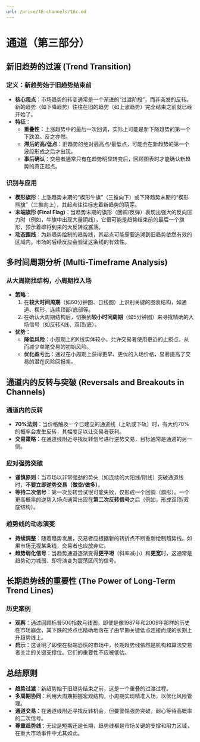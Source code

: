 ```yaml
---
url: /price/16-channels/16c.md
---
```

# 通道（第三部分）

## 新旧趋势的过渡 (Trend Transition)

### 定义：新趋势始于旧趋势结束前

* **核心观点**：市场趋势的转变通常是一个渐进的“过渡阶段”，而非突发的反转。新的趋势（如下降趋势）往往在旧的趋势（如上涨趋势）完全结束之前就已经开始了。
* **特征**：
  * **重叠性**：上涨趋势中的最后一次回调，实际上可能是新下降趋势的第一个下跌浪。反之亦然。
  * **滞后的高/低点**：旧趋势的绝对最高点/最低点，可能会在新趋势的第一个波段形成之后才出现。
  * **事后确认**：交易者通常只有在趋势明显转变后，回顾图表时才能确认新趋势的真正起点。

### 识别与应用

* **楔形旗形**：上涨趋势末期的“楔形牛旗”（三推向下）或下降趋势末期的“楔形熊旗”（三推向上），其起点往往标志着新趋势的萌芽。
* **末端旗形 (Final Flag)**：当趋势末期的旗形（回调/反弹）表现出强大的反向压力时（例如，牛旗中出现大量阴线），它很可能是趋势结束前的最后一个旗形，预示着即将到来的大反转或震荡。
* **动态画线**：为新趋势绘制的趋势线，其起点可能需要追溯到旧趋势依然有效的区域内。市场的后续反应会验证这条线的有效性。

## 多时间周期分析 (Multi-Timeframe Analysis)

### 从大周期找结构，小周期找入场

* **策略**：
  1. 在**较大时间周期**（如60分钟图、日线图）上识别关键的图表结构，如通道、楔形、连续顶部/底部等。
  2. 在确认大周期结构后，切换到**较小时间周期**（如5分钟图）来寻找精确的入场信号（如反转K线、双顶/底）。
* **优势**：
  * **降低风险**：小周期上的K线实体较小，允许交易者使用更近的止损点，从而减少单笔交易的初始风险。
  * **优化盈亏比**：通过在小周期上获得更早、更优的入场价格，显著提高了交易的潜在风险回报率。

## 通道内的反转与突破 (Reversals and Breakouts in Channels)

### 通道内的反转

* **70%法则**：当价格触及一个已建立的通道线（上轨或下轨）时，有大约70%的概率会发生反转，其幅度足以让交易者获利。
* **交易策略**：在通道线附近寻找反转信号进行逆势交易，目标通常是通道的另一侧。

### 应对强势突破

* **谨慎原则**：当市场以非常强劲的势头（如连续的大阳线/阴线）突破通道线时，**不要立即逆势交易（做空/做多）**。
* **等待二次信号**：第一次反转尝试很可能失败，仅形成一个回调（旗形）。一个更高概率的逆势入场点通常出现在**第二次反转信号**之后（例如，形成双顶/双底结构）。

### 趋势线的动态演变

* **持续调整**：随着趋势发展，交易者应根据新的转折点不断重新绘制趋势线。如果市场无视某条线，交易者也应放弃它。
* **趋势弱化信号**：当趋势通道逐渐变得**更平坦**（斜率减小）和**更宽**时，这通常是趋势动力减弱、即将演变为震荡区间的信号。

## 长期趋势线的重要性 (The Power of Long-Term Trend Lines)

### 历史案例

* **观察**：通过回顾标普500指数月线图，即使是像1987年和2009年那样的历史性市场崩盘，其下跌的终点也精确地落在了由早期关键低点连接而成的长期上升趋势线上。
* **启示**：这证明了即使在极端恐慌的市场中，长期趋势线依然是机构和算法交易者关注的关键支撑位。它们的重要性不应被低估。

## 总结原则

* **趋势过渡**：新趋势始于旧趋势结束之前，这是一个重叠的过渡过程。
* **多周期协同**：利用大周期把握宏观结构，小周期实现精准入场，以优化风险管理。
* **通道交易**：在通道线附近寻找反转机会，但要警惕强势突破，耐心等待高概率的二次信号。
* **尊重趋势线**：无论是短期还是长期，趋势线都是市场关键的支撑和阻力区域，在重大市场事件中尤其如此。

